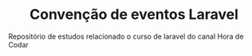 <h1 align="center">Convenção de eventos Laravel</h1>

Repositório de estudos relacionado o curso de laravel do canal Hora de Codar